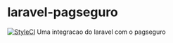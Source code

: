 # laravel-pagseguro
[![StyleCI](https://styleci.io/repos/66557385/shield)](https://styleci.io/repos/66557385)
Uma integracao do laravel com o pagseguro
